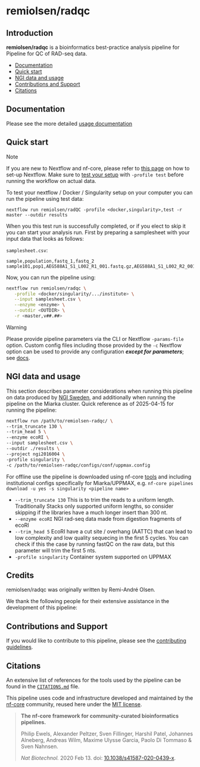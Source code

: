 # remiolsen/radqc

## Introduction

**remiolsen/radqc** is a bioinformatics best-practice analysis pipeline for Pipeline for QC of RAD-seq data.

- [Documentation](#documentation)
- [Quick start](#quick-start)
- [NGI data and usage](#ngi-data-and-usage)
- [Contributions and Support](#contributions-and-support)
- [Citations](#citations)

## Documentation

Please see the more detailed [usage documentation](docs/README.md)

## Quick start

> [!NOTE]
> If you are new to Nextflow and nf-core, please refer to [this page](https://nf-co.re/docs/usage/installation) on how to set-up Nextflow. Make sure to [test your setup](https://nf-co.re/docs/usage/introduction#how-to-run-a-pipeline) with `-profile test` before running the workflow on actual data.

To test your nextflow / Docker / Singularity setup on your computer you can run the pipeline using test data:

```
nextflow run remiolsen/radQC -profile <docker,singularity>,test -r master --outdir results
```

When you this test run is successfully completed, or if you elect to skip it you can start your analysis run. First by preparing a samplesheet with your input data that looks as follows:

`samplesheet.csv`:

```csv
sample,population,fastq_1,fastq_2
sample101,pop1,AEG588A1_S1_L002_R1_001.fastq.gz,AEG588A1_S1_L002_R2_001.fastq.gz
```

Now, you can run the pipeline using:

```bash
nextflow run remiolsen/radqc \
   -profile <docker/singularity/.../institute> \
   --input samplesheet.csv \
   --enzyme <enzyme> \
   --outdir <OUTDIR> \
   -r <master,v##.##>
```

> [!WARNING]
> Please provide pipeline parameters via the CLI or Nextflow `-params-file` option. Custom config files including those provided by the `-c` Nextflow option can be used to provide any configuration _**except for parameters**_; see [docs](https://nf-co.re/docs/usage/getting_started/configuration#custom-configuration-files).

## NGI data and usage

This section describes parameter considerations when running this pipeline on data produced by [NGI Sweden](https://ngisweden.scilifelab.se/methods/rad-sequencing/), and additionally when running the pipeline on the Miarka cluster. Quick reference as of 2025-04-15 for running the pipeline:

```bash
nextflow run /path/to/remiolsen-radqc/ \
--trim_truncate 130 \
--trim_head 5 \
--enzyme ecoRI \
--input samplesheet.csv \
--outdir ./results \
--project ngi2016004 \
-profile singularity \
-c /path/to/remiolsen-radqc/configs/conf/uppmax.config
```

For offline use the pipeline is downloaded using nf-core [tools](https://nf-co.re/tools) and including institutional configs specifically for Miarka/UPPMAX, e.g. `nf-core pipelines download -u yes -s singularity <pipeline name>`

* `--trim_truncate 130` This is to trim the reads to a uniform length. Traditionally Stacks only supported uniform lengths, so consider skipping if the libraries have a much longer insert than 300 nt.
* `--enzyme ecoRI` NGI rad-seq data made from digestion fragments of ecoRI
* `--trim_head 5` EcoRI have a cut site / overhang (AATTC) that can lead to low complexity and low quality sequecing in the first 5 cycles. You can check if this the case by running fastQC on the raw data, but this parameter will trim the first 5 nts.
* `-profile singularity` Container system supported on UPPMAX


## Credits

remiolsen/radqc was originally written by Remi-André Olsen.

We thank the following people for their extensive assistance in the development of this pipeline:


## Contributions and Support

If you would like to contribute to this pipeline, please see the [contributing guidelines](.github/CONTRIBUTING.md).

## Citations

An extensive list of references for the tools used by the pipeline can be found in the [`CITATIONS.md`](CITATIONS.md) file.

This pipeline uses code and infrastructure developed and maintained by the [nf-core](https://nf-co.re) community, reused here under the [MIT license](https://github.com/nf-core/tools/blob/main/LICENSE).

> **The nf-core framework for community-curated bioinformatics pipelines.**
>
> Philip Ewels, Alexander Peltzer, Sven Fillinger, Harshil Patel, Johannes Alneberg, Andreas Wilm, Maxime Ulysse Garcia, Paolo Di Tommaso & Sven Nahnsen.
>
> _Nat Biotechnol._ 2020 Feb 13. doi: [10.1038/s41587-020-0439-x](https://dx.doi.org/10.1038/s41587-020-0439-x).
